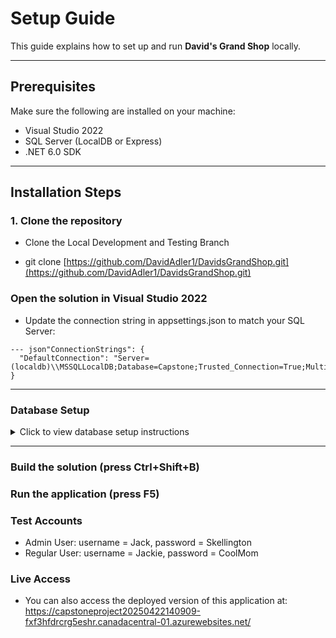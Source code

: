 # Setup Guide

This guide explains how to set up and run **David's Grand Shop** locally.

---

## Prerequisites

Make sure the following are installed on your machine:

- Visual Studio 2022  
- SQL Server (LocalDB or Express)  
- .NET 6.0 SDK  

---

## Installation Steps

### 1. Clone the repository

- Clone the Local Development and Testing Branch

- git clone [https://github.com/DavidAdler1/DavidsGrandShop.git](https://github.com/DavidAdler1/DavidsGrandShop.git)


### Open the solution in Visual Studio 2022
- Update the connection string in appsettings.json to match your SQL Server:

```
--- json"ConnectionStrings": {
  "DefaultConnection": "Server=(localdb)\\MSSQLLocalDB;Database=Capstone;Trusted_Connection=True;MultipleActiveResultSets=true"
}
```

--- 
### Database Setup
<details>
<summary>Click to view database setup instructions</summary>

Create a new database named Capstone in SQL Server
Execute the following SQL scripts to create the required tables:
```
SQL
CREATE TABLE Orders (
    Id INT PRIMARY KEY IDENTITY,
    UserName NVARCHAR(100) NOT NULL,
    OrderDate DATETIME NOT NULL
);

CREATE TABLE OrderItems (
    Id INT PRIMARY KEY IDENTITY,
    OrderId INT FOREIGN KEY REFERENCES Orders(Id),
    ProductId INT NOT NULL,
    Quantity INT NOT NULL,
    Price DECIMAL(18, 2) NOT NULL
);

CREATE TABLE [dbo].[Product] (
    [Id]          INT             NOT NULL,
    [Name]        NVARCHAR (50)   NULL,
    [Price]       DECIMAL (18, 2) NULL,
    [Description] NVARCHAR (500)  NULL,
    [Quantity]    INT             DEFAULT ((0)) NOT NULL,
    PRIMARY KEY CLUSTERED ([Id] ASC)
);

CREATE TABLE [dbo].[RegistrationMain] (
    [Id]           INT            IDENTITY (1, 1) NOT NULL,
    [FirstName]    NVARCHAR (50)  NOT NULL,
    [LastName]     NVARCHAR (50)  NOT NULL,
    [Sex]          NVARCHAR (10)  NULL,
    [Age]          INT            NULL,
    [State]        NVARCHAR (50)  NULL,
    [Email]        NVARCHAR (255) NOT NULL,
    [Username]     NVARCHAR (50)  NOT NULL,
    [PasswordHash] NVARCHAR (255) NOT NULL,
    [isAdmin]      BIT            DEFAULT ((0)) NULL,
    PRIMARY KEY CLUSTERED ([Id] ASC),
    UNIQUE NONCLUSTERED ([Username] ASC)
);
```
```
Add sample users for testing:

sql-- Insert admin user

INSERT INTO [dbo].[RegistrationMain] ([FirstName], [LastName], [Sex], [Age], [State], [Email], [Username], [PasswordHash], [isAdmin])
VALUES ('Admin', 'User', 'Male', 25, 'Arizona', 'davidadler28@gmail.com', 'Jack', 'Skellington', 1);

-- Insert regular user

INSERT INTO [dbo].[RegistrationMain] ([FirstName], [LastName], [Sex], [Age], [State], [Email], [Username], [PasswordHash], [isAdmin])
VALUES ('Regular', 'User', 'Female', 25, 'California', 'Jackie@AoL.com', 'Jackie', 'CoolMom', 0);
```
</details>

---

### Build the solution (press Ctrl+Shift+B)
### Run the application (press F5)

### Test Accounts

- Admin User: username = Jack, password = Skellington
- Regular User: username = Jackie, password = CoolMom

### Live Access
- You can also access the deployed version of this application at:
https://capstoneproject20250422140909-fxf3hfdrcrg5eshr.canadacentral-01.azurewebsites.net/

